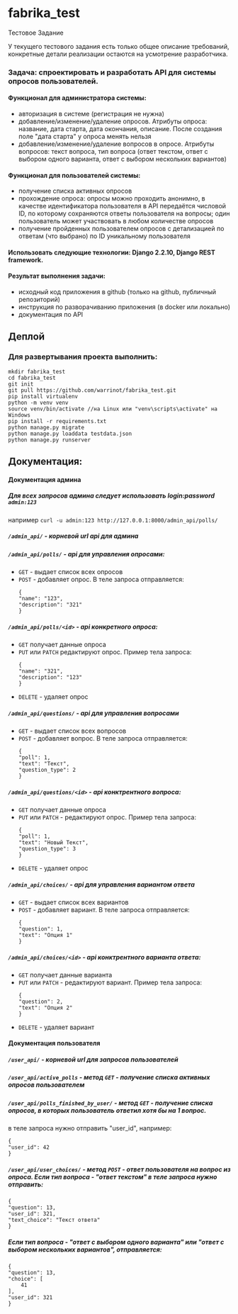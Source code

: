 # fabrika_test
Тестовое Задание

У текущего тестового задания есть только общее описание требований, конкретные детали реализации остаются на усмотрение разработчика.

### Задача: спроектировать и разработать API для системы опросов пользователей.

#### Функционал для администратора системы:

- авторизация в системе (регистрация не нужна)
- добавление/изменение/удаление опросов. Атрибуты опроса: название, дата старта, дата окончания, описание. После создания поле "дата старта" у опроса менять нельзя
- добавление/изменение/удаление вопросов в опросе. Атрибуты вопросов: текст вопроса, тип вопроса (ответ текстом, ответ с выбором одного варианта, ответ с выбором нескольких вариантов)

#### Функционал для пользователей системы:

- получение списка активных опросов
- прохождение опроса: опросы можно проходить анонимно, в качестве идентификатора пользователя в API передаётся числовой ID, по которому сохраняются ответы пользователя на вопросы; один пользователь может участвовать в любом количестве опросов
- получение пройденных пользователем опросов с детализацией по ответам (что выбрано) по ID уникальному пользователя

#### Использовать следующие технологии: Django 2.2.10, Django REST framework.

#### Результат выполнения задачи:
- исходный код приложения в github (только на github, публичный репозиторий)
- инструкция по разворачиванию приложения (в docker или локально)
- документация по API


## Деплой

### Для развертывания проекта выполнить:
 ```
 mkdir fabrika_test
 cd fabrika_test
 git init
 git pull https://github.com/warrinot/fabrika_test.git
 pip install virtualenv
 python -m venv venv
 source venv/bin/activate //на Linux или "venv\scripts\activate" на Windows
 pip install -r requirements.txt
 python manage.py migrate
 python manage.py loaddata testdata.json
 python manage.py runserver
 ```
## Документация:
#### Документация админа
##### Для всех запросов админа следует использовать login:password ```admin:123``` 
например ```curl -u admin:123 http://127.0.0.1:8000/admin_api/polls/```
##### `/admin_api/` - корневой url api для админа
##### `/admin_api/polls/` - api для управления опросами:
 - `GET` - выдает список всех опросов
 - `POST` - добавляет опрос. В теле запроса отправляется:
    ```
    {
    "name": "123",
    "description": "321"
    }
    ```
##### `/admin_api/polls/<id>` - api конкретного опроса:
- `GET` получает данные опроса
- `PUT` или `PATCH` редактируют опрос. Пример тела запроса:
    ```
    {
    "name": "321",
    "description": "123"
    }
    ```
- `DELETE` - удаляет опрос


##### `/admin_api/questions/` - api для управления вопросами
 - `GET` - выдает список всех вопросов
 - `POST` - добавляет вопрос. В теле запроса отправляется:
    ```
    {
    "poll": 1,
    "text": "Текст",
    "question_type": 2
    }
    ```
    
##### `/admin_api/questions/<id>` - api конктрентного вопроса:
- `GET` получает данные опроса
- `PUT` или `PATCH`  - редактируют опрос. Пример тела запроса:
    ```
    {
    "poll": 1,
    "text": "Новый Текст",
    "question_type": 3
    }
    ```
- `DELETE` - удаляет опрос


##### `/admin_api/choices/` - api для управления вариантом ответа
 - `GET` - выдает список всех вариантов
 - `POST` - добавляет вариант. В теле запроса отправляется:
    ```
    {
    "question": 1,
    "text": "Опция 1"
    }
    ```
    
##### `/admin_api/choices/<id>` - api конктрентного варианта ответа:
- `GET` получает данные варианта
- `PUT` или `PATCH`  - редактируют вариант. Пример тела запроса:
    ```
    {
    "question": 2,
    "text": "Опция 2"
    }
    ```
- `DELETE` - удаляет вариант

#### Документация пользователя

##### `/user_api/` - корневой url для запросов пользователей
##### `/user_api/active_polls` - метод `GET` - получение списка активных опросов пользователем
##### `/user_api/polls_finished_by_user/` - метод `GET` - получение списка опросов, в которых пользователь ответил хотя бы на 1 вопрос.
в теле запроса нужно отправить "user_id", например:
   ```
   {
   "user_id": 42
   }
   ```
##### `/user_api/user_choices/` - метод `POST` - ответ пользователя на вопрос из опроса. Если тип вопроса - "ответ текстом" в теле запроса нужно отправить:
    {
    "question": 13,
    "user_id": 321,
    "text_choice": "Текст ответа"
    }
##### Если тип вопроса - "ответ с выбором одного варианта" или "ответ с выбором нескольких вариантов", отправляется:
    {
    "question": 13,
    "choice": [
        41
    ],
    "user_id": 321
    }
    

